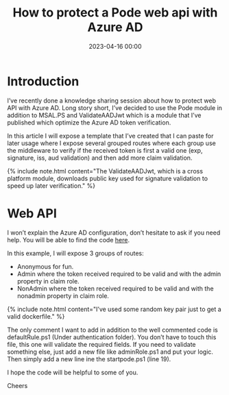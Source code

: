 ﻿---
title: How to protect a Pode web api with Azure AD 
date: 2023-04-16 00:00
categories: [identity]
tags: [identity, AAD, Pode]
---

# Introduction

I’ve recently done a knowledge sharing session about how to protect web API with Azure AD. Long story short, I’ve decided to use the Pode module in addition to MSAL.PS and ValidateAADJwt which is a module that I’ve published which optimize the Azure AD token verification. 

In this article I will expose a template that I’ve created that I can paste for later usage where I expose several grouped routes where each group use the middleware to verify if the received token is first a valid one (exp, signature, iss, aud validation) and then add more claim validation. 

{% include note.html content="The ValidateAADJwt, which is a cross platform module, downloads public key used for signature validation to speed up later verification." %}

# Web API  

I won’t explain the Azure AD configuration, don’t hesitate to ask if you need help. You will be able to find the code [here](https://github.com/SCOMnewbie/Azure/tree/master/Identity-AAD/Pode). 

In this example, I will expose 3 groups of routes: 

* Anonymous for fun. 
* Admin where the token received required to be valid and with the admin property in claim role. 
* NonAdmin where the token received required to be valid and with the nonadmin property in claim role. 

{% include note.html content="I’ve used some random key pair just to get a valid dockerfile." %} 

The only comment I want to add in addition to the well commented code is defaultRule.ps1 (Under authentication folder). You don’t have to touch this file, this one will validate the required fields. If you need to validate something else, just add a new file like adminRole.ps1 and put your logic. Then simply add a new line ine the startpode.ps1 (line 19). 

I hope the code will be helpful to some of you. 

Cheers